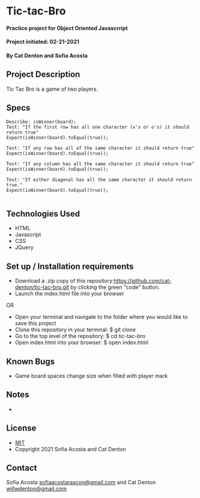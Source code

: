 # Tic-tac-Bro
#### Practice project for Object Oriented Javascrript
#### Project initiated: 02-21-2021
#### By Cat Denton and Sofia Acosta 
## Project Description
Tic Tac Bro is a game of two players. 
## Specs
 
```
Describe: isWinner(board);
Test: "If the first row has all one character (x's or o's) it should return true"
Expect(isWinner(board).toEqual(true));  

Test: "If any row has all of the same character it should return true"
Expect(isWinner(board).toEqual(true));

Test: "If any column has all the same character it should return true"
Expect(isWinner(board).toEqual(true));

Test: "If either diagonal has all the same character it should return true."
Expect(isWinner(board).toEqual(true));
 
```
 
## Technologies Used
* HTML
* Javascript
* CSS
* JQuery
## Set up / Installation requirements
* Download a .zip copy of this repository:https://github.com/cat-denton/tic-tac-bro.git by clicking the green "code" button. 
* Launch the index.html file into your browser
 
OR
 
* Open your terminal and navigate to the folder where you would like to save this project
* Clone this repository in your terminal: $ git clone
* Go to the top level of the repository: $ cd tic-tac-bro
* Open index.html into your browser: $ open index.html
 
## Known Bugs
* Game board spaces change size when filled with player mark
## Notes
* 
## License
* [MIT](https://choosealicense.com/licenses/mit)
* Copyright 2021 Sofia Acosta and Cat Denton
## Contact
Sofia Acosta sofiaacostarascon@gmail.com and Cat Denton <willwdenton@gmail.com>
 
